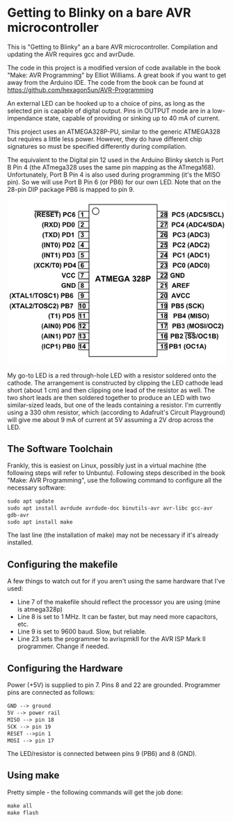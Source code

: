 # Getting to Blinky on a bare AVR microcontroller

This is "Getting to Blinky" an a bare AVR microcontroller.  Compilation and updating the AVR requires
gcc and avrDude.

The code in this project is a modified version of code available in the book "Make: AVR Programming"
by Elliot Williams.  A great book if you want to get away from the Arduino IDE.  The code from the book
can be found at https://github.com/hexagon5un/AVR-Programming

An external LED can be hooked up to a choice of pins, as long as the selected
pin is capable of digital output.  Pins in OUTPUT mode are in a low-impendance state,
capable of providing or sinking up to 40 mA of current.

This project uses an ATMEGA328P-PU, similar to the generic ATMEGA328 but requires a little less power.
However, they do have different chip signatures so must be specified differently during compilation.

The equivalent to the Digital pin 12 used in the Arduino Blinky sketch is Port B Pin 4 (the ATmega328 uses the same pin mapping
as the ATmega168).  Unfortunately, Port B Pin 4 is also used during programming (it's the MISO pin).
So we will use Port B Pin 6 (or PB6) for our own LED. Note that on the 28-pin DIP package
PB6 is mapped to pin 9.

![ATmega328p pinout](AVR/ATMega328P-Pinout.png)

My go-to LED is a red through-hole LED with a resistor soldered onto the cathode.  The arrangement is constructed
by clipping the LED cathode lead short (about 1 cm) and then clipping one lead of the resistor as well.  The two
short leads are then soldered together to produce an LED with two similar-sized leads, but one of the leads containing
a resistor.  I'm currently using a 330 ohm resistor, which (according to Adafruit's Circuit Playground) will give me
about 9 mA of current at 5V assuming a 2V drop across the LED.

## The Software Toolchain
Frankly, this is easiest on Linux, possibly just in a virtual machine (the following steps will refer to Unbuntu).
Following steps described in the book "Make: AVR Programming", use the following command to configure
all the necessary software:
```
sudo apt update
sudo apt install avrdude avrdude-doc binutils-avr avr-libc gcc-avr gdb-avr
sudo apt install make
```
The last line (the installation of make) may not be necessary if it's already installed.

## Configuring the makefile
A few things to watch out for if you aren't using the same hardware that I've used:
* Line 7 of the makefile should reflect the processor you are using (mine is atmega328p)
* Line 8 is set to 1 MHz.  It can be faster, but may need more capacitors, etc.
* Line 9 is set to 9600 baud.  Slow, but reliable.
* Line 23 sets the programmer to avrispmkII for the AVR ISP Mark II programmer. Change if needed.

## Configuring the Hardware
Power (+5V) is supplied to pin 7.  Pins 8 and 22 are grounded.  Programmer pins are connected as
follows:
```
GND --> ground
5V --> power rail
MISO --> pin 18
SCK --> pin 19
RESET -->pin 1
MOSI --> pin 17
```
The LED/resistor is connected between pins 9 (PB6) and 8 (GND).

## Using make
Pretty simple - the following commands will get the job done:
```
make all
make flash
```

